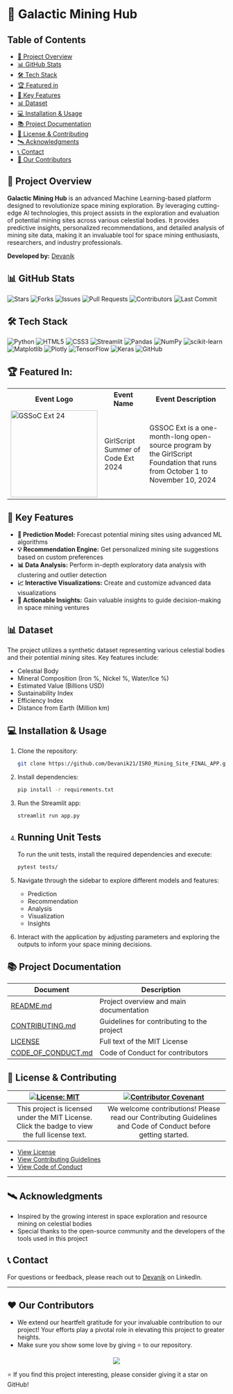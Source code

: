 # 🌌 Galactic Mining Hub

## Table of Contents
- [🚀 Project Overview](#-project-overview)
- [📊 GitHub Stats](#-github-stats)
- [🛠️ Tech Stack](#%EF%B8%8F-tech-stack)
- [🏆 Featured in](#-featured-in)
- [🌟 Key Features](#-key-features)
- [📊 Dataset](#-dataset)
- [💻 Installation & Usage](#-installation--usage)
- [📚 Project Documentation](#-project-documentation)
- [📄 License & Contributing](#-license--contributing)
- [🛰️ Acknowledgments](#-acknowledgments)
- [📞 Contact](#-contact)
- [👀 Our Contributors](#-our-contributors)

  
## 🚀 Project Overview

**Galactic Mining Hub** is an advanced Machine Learning-based platform designed to revolutionize space mining exploration. By leveraging cutting-edge AI technologies, this project assists in the exploration and evaluation of potential mining sites across various celestial bodies. It provides predictive insights, personalized recommendations, and detailed analysis of mining site data, making it an invaluable tool for space mining enthusiasts, researchers, and industry professionals.

**Developed by:** [Devanik](https://www.linkedin.com/in/devanik)

<!-- If you have a project logo or banner, you can add it here using the following format:
![Galactic Mining Hub Logo](path/to/your/logo.png)
-->

## 📊 GitHub Stats

![Stars](https://img.shields.io/github/stars/Devanik21/ISRO_Mining_Site_FINAL_APP?style=for-the-badge)
![Forks](https://img.shields.io/github/forks/Devanik21/ISRO_Mining_Site_FINAL_APP?style=for-the-badge)
![Issues](https://img.shields.io/github/issues/Devanik21/ISRO_Mining_Site_FINAL_APP?style=for-the-badge)
![Pull Requests](https://img.shields.io/github/issues-pr/Devanik21/ISRO_Mining_Site_FINAL_APP?style=for-the-badge)
![Contributors](https://img.shields.io/github/contributors/Devanik21/ISRO_Mining_Site_FINAL_APP?style=for-the-badge)
![Last Commit](https://img.shields.io/github/last-commit/Devanik21/ISRO_Mining_Site_FINAL_APP?style=for-the-badge)

## 🛠️ Tech Stack

![Python](https://img.shields.io/badge/python-3670A0?style=for-the-badge&logo=python&logoColor=ffdd54)
![HTML5](https://img.shields.io/badge/html5-%23E34F26.svg?style=for-the-badge&logo=html5&logoColor=white)
![CSS3](https://img.shields.io/badge/css3-%231572B6.svg?style=for-the-badge&logo=css3&logoColor=white)
![Streamlit](https://img.shields.io/badge/Streamlit-FF4B4B?style=for-the-badge&logo=Streamlit&logoColor=white)
![Pandas](https://img.shields.io/badge/pandas-%23150458.svg?style=for-the-badge&logo=pandas&logoColor=white)
![NumPy](https://img.shields.io/badge/numpy-%23013243.svg?style=for-the-badge&logo=numpy&logoColor=white)
![scikit-learn](https://img.shields.io/badge/scikit--learn-%23F7931E.svg?style=for-the-badge&logo=scikit-learn&logoColor=white)
![Matplotlib](https://img.shields.io/badge/Matplotlib-%23ffffff.svg?style=for-the-badge&logo=Matplotlib&logoColor=black)
![Plotly](https://img.shields.io/badge/Plotly-%233F4F75.svg?style=for-the-badge&logo=plotly&logoColor=white)
![TensorFlow](https://img.shields.io/badge/TensorFlow-%23FF6F00.svg?style=for-the-badge&logo=TensorFlow&logoColor=white)
![Keras](https://img.shields.io/badge/Keras-%23D00000.svg?style=for-the-badge&logo=Keras&logoColor=white)
![GitHub](https://img.shields.io/badge/github-%23121011.svg?style=for-the-badge&logo=github&logoColor=white)

## 🏆 Featured In:

<table>
<tr>
      <th>Event Logo</th>
      <th>Event Name</th>
      <th>Event Description</th>
    </tr>
    <tr>
        <td><img src="https://user-images.githubusercontent.com/63473496/213306279-338f7ce9-9a9f-4427-8c2a-3e344874498f.png#gh-dark-mode-only" width="200" height="auto" loading="lazy" alt="GSSoC Ext 24"/></td>
        <td>GirlScript Summer of Code Ext 2024</td>
        <td>GSSOC Ext is a one-month-long open-source program by the GirlScript Foundation that runs from October 1 to November 10, 2024</td> 
    </tr>
   <tr>
</table>

## 🌟 Key Features

- **🔮 Prediction Model:** Forecast potential mining sites using advanced ML algorithms
- **💡 Recommendation Engine:** Get personalized mining site suggestions based on custom preferences
- **📊 Data Analysis:** Perform in-depth exploratory data analysis with clustering and outlier detection
- **📈 Interactive Visualizations:** Create and customize advanced data visualizations
- **🧠 Actionable Insights:** Gain valuable insights to guide decision-making in space mining ventures

## 📊 Dataset

The project utilizes a synthetic dataset representing various celestial bodies and their potential mining sites. Key features include:

- Celestial Body
- Mineral Composition (Iron %, Nickel %, Water/Ice %)
- Estimated Value (Billions USD)
- Sustainability Index
- Efficiency Index
- Distance from Earth (Million km)

## 💻 Installation & Usage

1. Clone the repository:

   ```bash
   git clone https://github.com/Devanik21/ISRO_Mining_Site_FINAL_APP.git
   ```

2. Install dependencies:

   ```bash
   pip install -r requirements.txt
   ```

3. Run the Streamlit app:

   ```bash
   streamlit run app.py
   ```

4. ## Running Unit Tests
   To run the unit tests, install the required dependencies and execute:
   ```bash
   pytest tests/

5. Navigate through the sidebar to explore different models and features:

   - Prediction
   - Recommendation
   - Analysis
   - Visualization
   - Insights

6. Interact with the application by adjusting parameters and exploring the outputs to inform your space mining decisions.

## 📚 Project Documentation

| Document                                 | Description                                |
| ---------------------------------------- | ------------------------------------------ |
| [README.md](README.md)                   | Project overview and main documentation    |
| [CONTRIBUTING.md](CONTRIBUTING.md)       | Guidelines for contributing to the project |
| [LICENSE](LICENSE)                       | Full text of the MIT License               |
| [CODE_OF_CONDUCT.md](CODE_OF_CONDUCT.md) | Code of Conduct for contributors           |

## 📄 License & Contributing

|        [![License: MIT](https://img.shields.io/badge/License-MIT-yellow.svg)](LICENSE)         | [![Contributor Covenant](https://img.shields.io/badge/Contributor%20Covenant-2.1-4baaaa.svg)](CODE_OF_CONDUCT.md) |
| :--------------------------------------------------------------------------------------------: | :---------------------------------------------------------------------------------------------------------------: |
| This project is licensed under the MIT License. Click the badge to view the full license text. |   We welcome contributions! Please read our Contributing Guidelines and Code of Conduct before getting started.   |

- [View License](LICENSE)
- [View Contributing Guidelines](CONTRIBUTING.md)
- [View Code of Conduct](CODE_OF_CONDUCT.md)

---


## 🛰️ Acknowledgments

- Inspired by the growing interest in space exploration and resource mining on celestial bodies
- Special thanks to the open-source community and the developers of the tools used in this project

## 📞 Contact

For questions or feedback, please reach out to [Devanik](https://www.linkedin.com/in/devanik) on LinkedIn.

---

## ❤️ Our Contributors

- We extend our heartfelt gratitude for your invaluable contribution to our project! Your efforts play a pivotal role in elevating this project to greater heights.
- Make sure you show some love by giving ⭐ to our repository.

<div align="center">
  <a href="https://github.com/Devanik21/ISRO_Mining_Site_FINAL_APP">
    <img src="https://contrib.rocks/image?repo=Devanik21/ISRO_Mining_Site_FINAL_APP&&max=100" />
  </a>
</div>



⭐️ If you find this project interesting, please consider giving it a star on GitHub!



